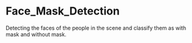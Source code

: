 # Face_Mask_Detection
Detecting the faces of the people in the scene and classify them as with mask and without mask. 

